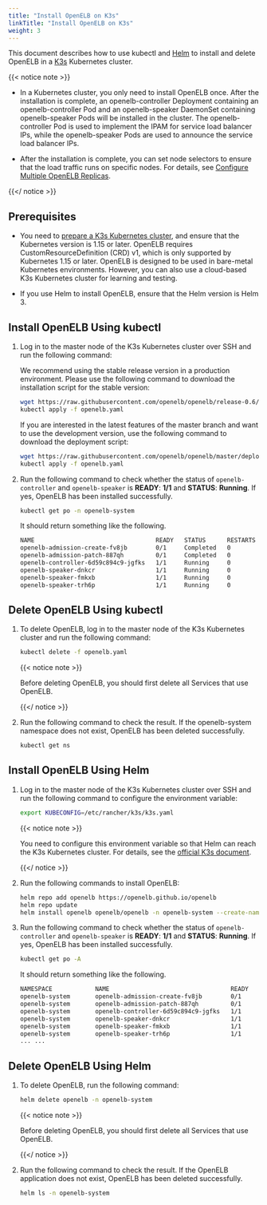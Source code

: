 ```yaml
---
title: "Install OpenELB on K3s"
linkTitle: "Install OpenELB on K3s"
weight: 3
---
```


This document describes how to use kubectl and [Helm](https://helm.sh/) to install and delete OpenELB in a [K3s](https://k3s.io/) Kubernetes cluster.

{{< notice note >}}

- In a Kubernetes cluster, you only need to install OpenELB once. After the installation is complete, an openelb-controller Deployment containing an openelb-controller Pod and an openelb-speaker DaemonSet containing openelb-speaker Pods will be installed in the cluster. The openelb-controller Pod is used to implement the IPAM for service load balancer IPs, while the openelb-speaker Pods are used to announce the service load balancer IPs.

- After the installation is complete, you can set node selectors to ensure that the load traffic runs on specific nodes. For details, see [Configure Multiple OpenELB Replicas](/docs/getting-started/configuration/configure-multiple-openelb-replicas).

{{</ notice >}}

## Prerequisites

* You need to [prepare a K3s Kubernetes cluster](https://rancher.com/docs/k3s/latest/en/installation/), and ensure that the Kubernetes version is 1.15 or later. OpenELB requires CustomResourceDefinition (CRD) v1, which is only supported by Kubernetes 1.15 or later. OpenELB is designed to be used in bare-metal Kubernetes environments. However, you can also use a cloud-based K3s Kubernetes cluster for learning and testing.

* If you use Helm to install OpenELB, ensure that the Helm version is Helm 3.

## Install OpenELB Using kubectl

1. Log in to the master node of the K3s Kubernetes cluster over SSH and run the following command:

   We recommend using the stable release version in a production environment. Please use the following command to download the installation script for the stable version:
   
   ```bash
   wget https://raw.githubusercontent.com/openelb/openelb/release-0.6/deploy/openelb.yaml
   kubectl apply -f openelb.yaml
   ```
   
   If you are interested in the latest features of the master branch and want to use the development version, use the following command to download the deployment script:
   
   ```bash
   wget https://raw.githubusercontent.com/openelb/openelb/master/deploy/openelb.yaml
   kubectl apply -f openelb.yaml
   ```
   
2. Run the following command to check whether the status of `openelb-controller` and `openelb-speaker` is **READY**: **1/1** and **STATUS**: **Running**. If yes, OpenELB has been installed successfully.
   ```bash
   kubectl get po -n openelb-system
   ```

   It should return something like the following.

   ```bash
   NAME                                  READY   STATUS      RESTARTS   AGE
   openelb-admission-create-fv8jb        0/1     Completed   0          41s
   openelb-admission-patch-887qh         0/1     Completed   0          41s
   openelb-controller-6d59c894c9-jgfks   1/1     Running     0          41s
   openelb-speaker-dnkcr                 1/1     Running     0          41s
   openelb-speaker-fmkxb                 1/1     Running     0          41s
   openelb-speaker-trh6p                 1/1     Running     0          41s
   ```

## Delete OpenELB Using kubectl

1. To delete OpenELB, log in to the master node of the K3s Kubernetes cluster and run the following command:

   ```bash
   kubectl delete -f openelb.yaml
   ```

   {{< notice note >}}

   Before deleting OpenELB, you should first delete all Services that use OpenELB.

   {{</ notice >}}

2. Run the following command to check the result. If the openelb-system namespace does not exist, OpenELB has been deleted successfully.

   ```bash
   kubectl get ns
   ```
   

## Install OpenELB Using Helm

1. Log in to the master node of the K3s Kubernetes cluster over SSH and run the following command to configure the environment variable:

   ```bash
   export KUBECONFIG=/etc/rancher/k3s/k3s.yaml
   ```

   {{< notice note >}}

   You need to configure this environment variable so that Helm can reach the K3s Kubernetes cluster. For details, see the [official K3s document](https://rancher.com/docs/k3s/latest/en/cluster-access/).

   {{</ notice >}}

2. Run the following commands to install OpenELB:

   ```bash 
   helm repo add openelb https://openelb.github.io/openelb
   helm repo update
   helm install openelb openelb/openelb -n openelb-system --create-namespace
   ```

3. Run the following command to check whether the status of `openelb-controller` and `openelb-speaker` is **READY**: **1/1** and **STATUS**: **Running**. If yes, OpenELB has been installed successfully.

   ```bash
   kubectl get po -A
   ```

   It should return something like the following.
   
   ```bash
   NAMESPACE            NAME                                  READY   STATUS      RESTARTS   AGE
   openelb-system       openelb-admission-create-fv8jb        0/1     Completed   0          41s
   openelb-system       openelb-admission-patch-887qh         0/1     Completed   0          41s
   openelb-system       openelb-controller-6d59c894c9-jgfks   1/1     Running     0          41s
   openelb-system       openelb-speaker-dnkcr                 1/1     Running     0          41s
   openelb-system       openelb-speaker-fmkxb                 1/1     Running     0          41s
   openelb-system       openelb-speaker-trh6p                 1/1     Running     0          41s
   ... ...
   ```
   
   

## Delete OpenELB Using Helm

1. To delete OpenELB, run the following command:

   ```bash
   helm delete openelb -n openelb-system
   ```

   {{< notice note >}}

   Before deleting OpenELB, you should first delete all Services that use OpenELB.

   {{</ notice >}}

2. Run the following command to check the result. If the OpenELB application does not exist, OpenELB has been deleted successfully.

   ```bash
   helm ls -n openelb-system
   ```
